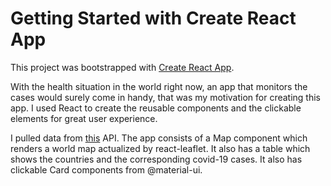 # Getting Started with Create React App

This project was bootstrapped with [Create React App](https://github.com/facebook/create-react-app).

With the health situation in the world right now, an app that monitors the cases would surely come in handy, that was my motivation for creating this app. I used React to create the reusable components and the clickable elements for great user experience.

I pulled data from [this](https://disease.sh/v3/covid/countries) API. The app consists of a Map component which renders a world map actualized by react-leaflet. It also has a table which shows the countries and the corresponding covid-19 cases. It also has clickable Card components from @material-ui.


